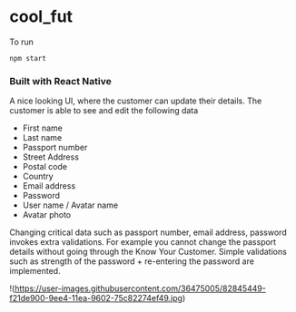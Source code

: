 # cool_fut

To run
```
npm start
```

### Built with React Native

A nice looking UI, where the customer can update their details.
The customer is able to see and edit the following data 

- First name
- Last name 
- Passport number 
- Street Address 
- Postal code 
- Country 
- Email address 
- Password 
- User name / Avatar name
- Avatar photo 

Changing critical data such as passport number, email address, password invokes extra
validations. 
For example you cannot change the passport details without going through the
Know Your Customer. 
Simple validations such as strength of the password + re-entering the password are implemented.

!(https://user-images.githubusercontent.com/36475005/82845449-f21de900-9ee4-11ea-9602-75c82274ef49.jpg)
